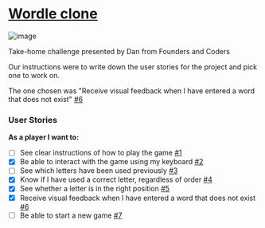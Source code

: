 # [Wordle clone](https://dogwishx.github.io/wordle-clone/)

![image](https://user-images.githubusercontent.com/53922624/171626251-d92bdf40-1a3a-4872-b72e-e4d8369eb606.png)


Take-home challenge presented by Dan from Founders and Coders

Our instructions were to write down the user stories for the project and pick one to work on.

The one chosen was "Receive visual feedback when I have entered a word that does not exist" [#6][i6]




### User Stories

**As a player I want to:**

- [ ] See clear instructions of how to play the game [#1][i1]
- [x] Be able to interact with the game using my keyboard [#2][i2]
- [ ] See which letters have been used previously [#3][i3]
- [x] Know if I have used a correct letter, regardless of order [#4][i4]
- [x] See whether a letter is in the right position [#5][i5]
- [x] Receive visual feedback when I have entered a word that does not exist [#6][i6]
- [ ] Be able to start a new game [#7][i7]

<!-- Issue references -->

[i1]: https://github.com/DogwishX/wordle-clone/issues/1
[i2]: https://github.com/DogwishX/wordle-clone/issues/2
[i3]: https://github.com/DogwishX/wordle-clone/issues/3
[i4]: https://github.com/DogwishX/wordle-clone/issues/4
[i5]: https://github.com/DogwishX/wordle-clone/issues/5
[i6]: https://github.com/DogwishX/wordle-clone/issues/6
[i7]: https://github.com/DogwishX/wordle-clone/issues/7
